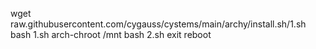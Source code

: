 wget raw.githubusercontent.com/cygauss/cystems/main/archy/install.sh/1.sh
bash 1.sh
arch-chroot /mnt
bash 2.sh
exit
reboot
